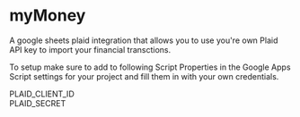 # myMoney
A google sheets plaid integration that allows you to use you're own Plaid API key to import your financial transctions.

To setup make sure to add to following Script Properties in the Google Apps Script settings for your project and fill them in with your own credentials.

PLAID_CLIENT_ID  
PLAID_SECRET